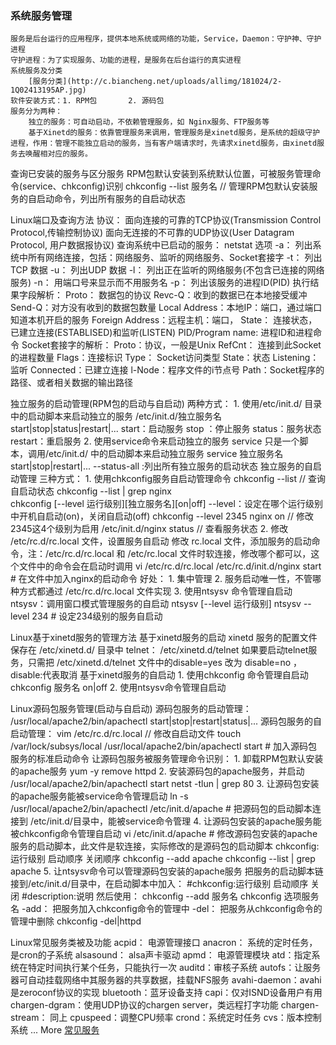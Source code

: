 ### 系统服务管理
	服务是后台运行的应用程序，提供本地系统或网络的功能，Service，Daemon：守护神、守护进程
	守护进程：为了实现服务、功能的进程，是服务在后台运行的真实进程
	系统服务及分类
		[服务分类](http://c.biancheng.net/uploads/allimg/181024/2-1Q02413195AP.jpg)
	软件安装方式：1. RPM包		 2. 源码包
	服务分为两种：
		独立的服务：可自动启动，不依赖管理服务，如 Nginx服务、FTP服务等
		基于Xinetd的服务：依靠管理服务来调用，管理服务是xinetd服务，是系统的超级守护进程，作用：管理不能独立启动的服务，当有客户端请求时，先请求xinetd服务，由xinetd服务去唤醒相对应的服务。

查询已安装的服务与区分服务
	RPM包默认安装到系统默认位置，可被服务管理命令(service、chkconfig)识别
	chkconfig --list 服务名		//	管理RPM包默认安装服务的自启动命令，列出所有服务的自启动状态
	
Linux端口及查询方法
	协议：
		面向连接的可靠的TCP协议(Transmission Control Protocol,传输控制协议)
		面向无连接的不可靠的UDP协议(User Datagram Protocol, 用户数据报协议)
	查询系统中已启动的服务：
		netstat 选项
			-a： 列出系统中所有网络连接，包括：网络服务、监听的网络服务、Socket套接字
			-t： 列出TCP 数据
			-u： 列出UDP 数据
			-l： 列出正在监听的网络服务(不包含已连接的网络服务)
			-n： 用端口号来显示而不用服务名
			-p： 列出该服务的进程ID(PID)
	执行结果字段解析：
		Proto： 数据包的协议
		Revc-Q：收到的数据已在本地接受缓冲
		Send-Q：对方没有收到的数据包数量
		Local Address：本地IP：端口，通过端口知道本机开启的服务
		Foreign Address：远程主机：端口，
		State： 连接状态，已建立连接(ESTABLISED)和监听(LISTEN) 
		PID/Program name: 进程ID和进程命令
	Socket套接字的解析：
		Proto：协议，一般是Unix
		RefCnt： 连接到此Socket的进程数量
		Flags：连接标识
		Type： Socket访问类型
		State：状态 Listening：监听	Connected：已建立连接
		l-Node：程序文件的i节点号
		Path：Socket程序的路径、或者相关数据的输出路径

独立服务的启动管理(RPM包的启动与自启动)
	两种方式：
		1. 使用/etc/init.d/ 目录中的启动脚本来启动独立的服务
			/etc/init.d/独立服务名 start|stop|status|restart|...
				start：启动服务
				stop ：停止服务
				status：服务状态
				restart：重启服务
		2. 使用service命令来启动独立的服务
			service 只是一个脚本，调用/etc/init.d/ 中的启动脚本来启动独立服务
			service 独立服务名 start|stop|restart|...
				--status-all :列出所有独立服务的启动状态
独立服务的自启动管理
	三种方式：
		1. 使用chkconfig服务自启动管理命令
			chkconfig --list    // 查询自启动状态
				chkconfig --list | grep nginx	
			chkconfig [--level 运行级别][独立服务名][on|off]
				--level：设定在哪个运行级别中开机自启动(on)，关闭自启动(off)
				chkconfig --level 2345 nginx on		// 修改2345这4个级别为启用
			/etc/init.d/nginx status	//	查看服务状态
		2. 修改 /etc/rc.d/rc.local 文件，设置服务自启动
			修改 rc.local 文件，添加服务的启动命令，注：/etc/rc.d/rc.local 和 /etc/rc.local 文件时软连接，修改哪个都可以，这个文件中的命令会在启动时调用
			vi /etc/rc.d/rc.local
				/etc/rc.d/init.d/nginx start
				# 在文件中加入nginx的启动命令
			好处：
				1. 集中管理
				2. 服务启动唯一性，不管哪种方式都通过 /etc/rc.d/rc.local 文件实现
		3. 使用ntsysv 命令管理自启动
			ntsysv：调用窗口模式管理服务的自启动
			ntsysv [--level 运行级别]
				ntsysv --level 234
				# 设定234级别的服务自启动

Linux基于xinetd服务的管理方法
	基于xinetd服务的启动
		xinetd 服务的配置文件保存在 /etc/xinetd.d/ 目录中
			telnet： /etc/xinetd.d/telnet 
			如果要启动telnet服务，只需把 /etc/xinetd.d/telnet 文件中的disable=yes 改为 disable=no    ，disable:代表取消
	基于xinetd服务的自启动
		1. 使用chkconfig 命令管理自启动
			chkconfig 服务名 on|off
		2. 使用ntsysv命令管理自启动
			
Linux源码包服务管理(启动与自启动)
	源码包服务的启动管理：
		/usr/local/apache2/bin/apachectl start|stop|restart|status|...
	源码包服务的自启动管理：
		vim /etc/rc.d/rc.local			// 修改自启动文件
			touch /var/lock/subsys/local /usr/local/apache2/bin/apachectl start 
			# 加入源码包服务的标准启动命令
	让源码包服务被服务管理命令识别：
		1. 卸载RPM包默认安装的apache服务
			yum -y remove httpd
		2. 安装源码包的apache服务，并启动
			/usr/local/apache2/bin/apachectl start
			netst -tlun | grep 80
		3. 让源码包安装的apache服务能被service命令管理启动
			ln -s /usr/local/apache2/bin/apachectl /etc/init.d/apache 
			# 把源码包的启动脚本连接到 /etc/init.d/目录中，能被service命令管理
		4. 让源码包安装的apache服务能被chkconfig命令管理自启动
			vi /etc/init.d/apache
				# 修改源码包安装的apache服务的启动脚本，此文件是软连接，实际修改的是源码包的启动脚本
				chkconfig: 运行级别 启动顺序 关闭顺序
			chkconfig --add apache
			chkconfig --list | grep apache
		5. 让ntsysv命令可以管理源码包安装的apache服务
				把服务的启动脚本链接到/etc/init.d/目录中，在启动脚本中加入：
				#chkconfig:运行级别 启动顺序 关闭
				#description:说明
				然后使用： chkconfig --add 服务名
					chkconfig 选项服务名
						-add： 把服务加入chkconfig命令的管理中
						-del： 把服务从chkconfig命令的管理中删除
						chkconfig -del|httpd

Linux常见服务类被及功能
	acpid：	电源管理接口
	anacron：	系统的定时任务，是cron的子系统
	alsasound： alsa声卡驱动
	apmd：	电源管理模块
	atd：指定系统在特定时间执行某个任务，只能执行一次
	auditd：审核子系统
	autofs：让服务器可自动挂载网络中其服务器的共享数据，挂载NFS服务
	avahi-daemon：avahi是zeroconf协议的实现
	bluetooth：蓝牙设备支持
	capi：仅对ISND设备用户有用
	chargen-dgram：使用UDP协议的chargen server，类远程打字功能
	chargen-stream： 同上
	cpuspeed：调整CPU频率
	crond：系统定时任务
	cvs：版本控制系统
	... More
	[常见服务](http://c.biancheng.net/view/1059.html)

